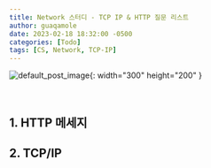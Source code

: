 ```yaml
---
title: Network 스터디 - TCP IP & HTTP 질문 리스트
author: guaqamole
date: 2023-02-18 18:32:00 -0500
categories: [Todo]
tags: [CS, Network, TCP-IP]
---
```


![default_post_image](/230217/1.jpeg){: width="300" height="200" }

<br>



## 1. HTTP 메세지



## 2. TCP/IP


